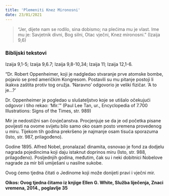 ```yaml
---
title: 'Plemeniti Knez Mironosni'
date: 23/01/2021
---
```


> <p></p>
> “Jer, dijete nam se rodilo, sina dobismo; na plećima mu je vlast. Ime mu je: Savjetnik divni, Bog silni, Otac vječni, Knez mironosni.” (Izaija 9,6)

### Biblijski tekstovi
Izaija 9,1-5; Izaija 9,6.7; Izaija 9,8-10,34; Izaija 11; Izaija 12,1-6.

“Dr. Robert Oppenheimer, koji je nadgledao stvaranje prve atomske bombe, pojavio se pred američkim Kongresom. Postavili su mu pitanje postoji li ikakva zaštita protiv tog oružja. ‘Naravno’ odgovorio je veliki fizičar. ‘A to je...?’

Dr. Oppenheimer je pogledao u slušateljstvo koje se utišalo očekujući odgovor i tiho rekao: ‘Mir.’” (Paul Lee Tan, ur., Encyclopedia of 7.700 Illustrations: Signs of the Times, str. 989)

Mir je nedostižni san čovječanstva. Procjenjuje se da je od početka pisane povijesti na ovome svijetu bilo samo oko osam posto vremena provedenog u miru. Tijekom tih godina prekršeno je najmanje osam tisuća sporazuma (Isto, str. 987, prilagođeno).

Godine 1895. Alfred Nobel, pronalazač dinamita, osnovao je fond za dodjelu nagrada pojedincima koji daju istaknut doprinos miru (Isto, str. 988, prilagođeno). Posljednjih godina, međutim, čak su i neki dobitnici Nobelove nagrade za mir bili umiješani u nasilne sukobe.

Ovog ćemo tjedna čitati o Jedinome koji može donijeti pravi i vječni mir.

**Oikos: Ovog tjedna čitamo iz knjige Ellen G. White, Služba liječenja, Znaci vremena, 2014., poglavlje 35**